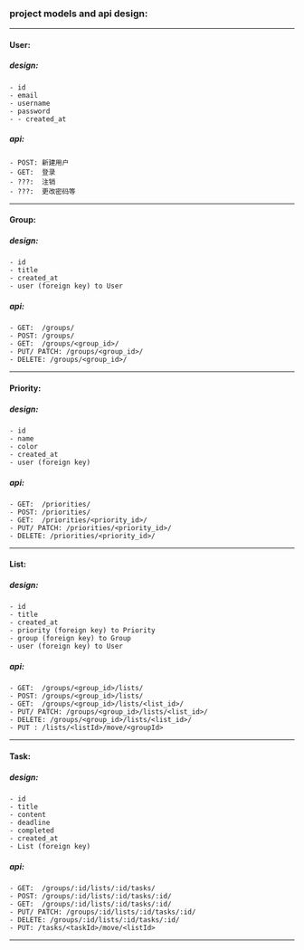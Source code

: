 ### project models and api design:

---
#### User:
##### design:
    - id
    - email
    - username
    - password
    - - created_at
##### api:
    - POST: 新建用户
    - GET:  登录
    - ???:  注销
    - ???:  更改密码等

---
#### Group:
##### design:
    - id
    - title
    - created_at
    - user (foreign key) to User
##### api:
    - GET:  /groups/
    - POST: /groups/
    - GET:  /groups/<group_id>/
    - PUT/ PATCH: /groups/<group_id>/
    - DELETE: /groups/<group_id>/

---
#### Priority:
##### design:
    - id
    - name
    - color
    - created_at
    - user (foreign key)
##### api:
    - GET:  /priorities/
    - POST: /priorities/
    - GET:  /priorities/<priority_id>/
    - PUT/ PATCH: /priorities/<priority_id>/
    - DELETE: /priorities/<priority_id>/

---
#### List:
##### design:
    - id
    - title
    - created_at
    - priority (foreign key) to Priority
    - group (foreign key) to Group
    - user (foreign key) to User
##### api:
    - GET:  /groups/<group_id>/lists/
    - POST: /groups/<group_id>/lists/
    - GET:  /groups/<group_id>/lists/<list_id>/
    - PUT/ PATCH: /groups/<group_id>/lists/<list_id>/
    - DELETE: /groups/<group_id>/lists/<list_id>/
    - PUT : /lists/<listId>/move/<groupId> 

---
#### Task:
##### design:
    - id
    - title
    - content
    - deadline
    - completed
    - created_at
    - List (foreign key)
##### api:
    - GET:  /groups/:id/lists/:id/tasks/
    - POST: /groups/:id/lists/:id/tasks/:id/
    - GET:  /groups/:id/lists/:id/tasks/:id/
    - PUT/ PATCH: /groups/:id/lists/:id/tasks/:id/
    - DELETE: /groups/:id/lists/:id/tasks/:id/
    - PUT: /tasks/<taskId>/move/<listId> 
---


